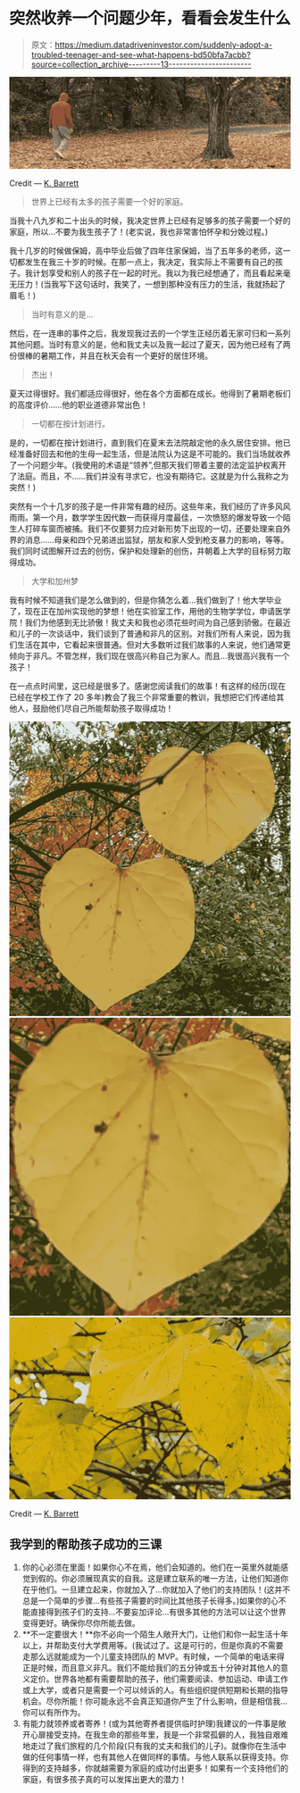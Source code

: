 # 突然收养一个问题少年，看看会发生什么

> 原文：<https://medium.datadriveninvestor.com/suddenly-adopt-a-troubled-teenager-and-see-what-happens-bd50bfa7acbb?source=collection_archive---------13----------------------->

![](img/b5d5612ffd7f271f222216588838c0e0.png)

Credit — [K. Barrett](https://vantagepointsforawe.medium.com/)

> 世界上已经有太多的孩子需要一个好的家庭。

当我十八九岁和二十出头的时候，我决定世界上已经有足够多的孩子需要一个好的家庭，所以…不要为我生孩子了！(老实说，我也非常害怕怀孕和分娩过程。)

我十几岁的时候做保姆，高中毕业后做了四年住家保姆，当了五年多的老师，这一切都发生在我三十岁的时候。在那一点上，我决定，我实际上不需要有自己的孩子。我计划享受和别人的孩子在一起的时光。我以为我已经想通了，而且看起来毫无压力！(当我写下这句话时，我笑了，一想到那种没有压力的生活，我就扬起了眉毛！)

> 当时有意义的是…

然后，在一连串的事件之后，我发现我过去的一个学生正经历着无家可归和一系列其他问题。当时有意义的是，他和我丈夫以及我一起过了夏天，因为他已经有了两份很棒的暑期工作，并且在秋天会有一个更好的居住环境。

> 杰出！

夏天过得很好。我们都适应得很好，他在各个方面都在成长。他得到了暑期老板们的高度评价……他的职业道德非常出色！

> 一切都在按计划进行。

是的，一切都在按计划进行，直到我们在夏末去法院敲定他的永久居住安排。他已经准备好回去和他的生母一起生活，但是法院认为这是不可能的。我们当场就收养了一个问题少年。(我使用的术语是“领养”,但那天我们带着主要的法定监护权离开了法庭。而且，不……我们并没有寻求它，也没有期待它。这就是为什么我称之为突然！)

突然有一个十几岁的孩子是一件非常有趣的经历。这些年来，我们经历了许多风风雨雨。第一个月，数学学生因代数一而获得月度最佳，一次愤怒的爆发导致一个陌生人打碎车窗而被捕。我们不仅要努力应对新形势下出现的一切，还要处理来自外界的消息……母亲和四个兄弟进出监狱，朋友和家人受到枪支暴力的影响，等等。我们同时试图解开过去的创伤，保护和处理新的创伤，并朝着上大学的目标努力取得成功。

> 大学和加州梦

我有时候不知道我们是怎么做到的，但是你猜怎么着…我们做到了！他大学毕业了，现在正在加州实现他的梦想！他在实验室工作，用他的生物学学位，申请医学院！我们为他感到无比骄傲！我丈夫和我也必须花些时间为自己感到骄傲。在最近和儿子的一次谈话中，我们谈到了普通和非凡的区别。对我们所有人来说，因为我们生活在其中，它看起来很普通。但对大多数听过我们故事的人来说，他们通常更倾向于非凡。不管怎样，我们现在很高兴称自己为家人。而且…我很高兴我有一个孩子！

在一点点时间里，这已经是很多了。感谢您阅读我们的故事！有这样的经历(现在已经在学校工作了 20 多年)教会了我三个非常重要的教训，我想把它们传递给其他人，鼓励他们尽自己所能帮助孩子取得成功！

![](img/f52fdd7fef1948025a380c962c617ebf.png)![](img/3a20cb9a69091bf70905dfdeeeff64d8.png)![](img/372e0b344ec311b767cfb1211780fb90.png)

Credit — [K. Barrett](https://vantagepointsforawe.medium.com/)

## 我学到的帮助孩子成功的三课

1.  你的心必须在里面！如果你心不在焉，他们会知道的。他们在一英里外就能感觉到假的。你必须展现真实的自我。这是建立联系的唯一方法，让他们知道你在乎他们。一旦建立起来，你就加入了…你就加入了他们的支持团队！(这并不总是一个简单的步骤…有些孩子需要的时间比其他孩子长得多。)如果你的心不能直接得到孩子们的支持…不要妄加评论…有很多其他的方法可以让这个世界变得更好。确保你尽你所能去做。
2.  **不一定要很大！**你不必向一个陌生人敞开大门，让他们和你一起生活十年以上，并帮助支付大学费用等。(我试过了。这是可行的，但是你真的不需要走那么远就能成为一个儿童支持团队的 MVP。有时候，一个简单的电话来得正是时候，而且意义非凡。我们不能给我们的五分钟或五十分钟对其他人的意义定价。世界各地都有需要帮助的孩子，他们需要阅读、参加运动、申请工作或上大学，或者只是需要一个可以倾诉的人。有些组织提供短期和长期的指导机会。尽你所能！你可能永远不会真正知道你产生了什么影响，但是相信我…你可以有所作为。
3.  有能力就领养或者寄养！(或为其他寄养者提供临时护理)我建议的一件事是敞开心扉接受支持。在我生命的那些年里，我是一个非常孤僻的人，我独自艰难地走过了我们旅程的几个阶段(只有我的丈夫和我们的儿子)。就像你在生活中做的任何事情一样，也有其他人在做同样的事情。与他人联系以获得支持。你得到的支持越多，你就越需要为家庭的成功付出更多！如果有一个支持他们的家庭，有很多孩子真的可以发挥出更大的潜力！